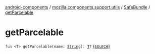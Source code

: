 [android-components](../../index.md) / [mozilla.components.support.utils](../index.md) / [SafeBundle](index.md) / [getParcelable](./get-parcelable.md)

# getParcelable

`fun <T> getParcelable(name: `[`String`](https://kotlinlang.org/api/latest/jvm/stdlib/kotlin/-string/index.html)`): `[`T`](get-parcelable.md#T)`?` [(source)](https://github.com/mozilla-mobile/android-components/blob/master/components/support/utils/src/main/java/mozilla/components/support/utils/SafeBundle.kt#L26)